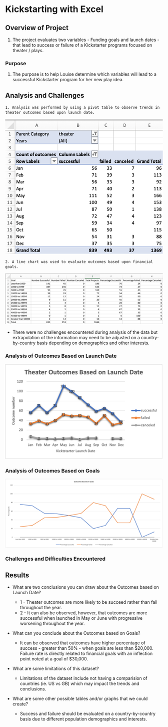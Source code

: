 # Kickstarting with Excel

## Overview of Project
1. The project evaluates two variables - Funding goals and launch dates - that lead to success or failure of a Kickstarter programs focused on theater / plays. 

### Purpose
1. The purpose is to help Louise determine which variables will lead to a successful Kickstarter program for her new play idea. 

## Analysis and Challenges
    1. Analysis was performed by using a pivot table to observe trends in theater outcomes based upon launch date. 
![Pivot Table](Resources/Pivot.png)


    2. A line chart was used to evaluate outcomes based upon financial goals.  
![Line Chart Data](Resources/Line.png)

* There were no challenges encountered during analysis of the data but extrapolation of the information may need to be adjusted on a country-by-country basis depending on demographics and other interests. 

### Analysis of Outcomes Based on Launch Date
![Outcomes based on Launch Date](Resources/Theater_Outcomes_vs_Launch.png)

### Analysis of Outcomes Based on Goals
![Outcomes based on Goals](Resources/Outcomes_vs_Goals.png)

### Challenges and Difficulties Encountered

## Results

- What are two conclusions you can draw about the Outcomes based on Launch Date?
    * 1 - Theater outcomes are more likely to be succeed rather than fail throughout the year.  
    * 2 - It can also be observed, however, that outcomes are more successful when launched in May or June with progressive worsening throughout the year. 

- What can you conclude about the Outcomes based on Goals?
    * It can be observed that outcomes have higher percentage of success - greater than 50% - when goals are less than $20,000.  Failure rate is directly related to financial goals with an inflection point noted at a goal of $30,000.

- What are some limitations of this dataset?
    * Limitations of the dataset include not having a comparision of countries (ie. US vs GB) which may impact the trends and conclusions. 

- What are some other possible tables and/or graphs that we could create?
    * Success and failure should be evaluated on a country-by-country basis due to different population demographics and interests.

